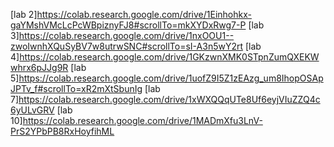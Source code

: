 [lab 2]https://colab.research.google.com/drive/1Einhohkx-gaYMshVMcLcPcWBpiznyFJ8#scrollTo=mkXYDxRwg7-P
[lab 3]https://colab.research.google.com/drive/1nxOOU1--zwoIwnhXQuSyBV7w8utrwSNC#scrollTo=sI-A3n5wY2rt
[lab 4]https://colab.research.google.com/drive/1GKzwnXMK0STpnZumQXEKWwhrx6pJJg9R
[lab 5]https://colab.research.google.com/drive/1uofZ9I5Z1zEAzg_um8IhopOSApJPTv_f#scrollTo=xR2mXtSbunIg
[lab 7]https://colab.research.google.com/drive/1xWXQQqUTe8Uf6eyjVIuZZQ4c6yULvGRV
[lab 10]https://colab.research.google.com/drive/1MADmXfu3LnV-PrS2YPbPB8RxHoyfihML
